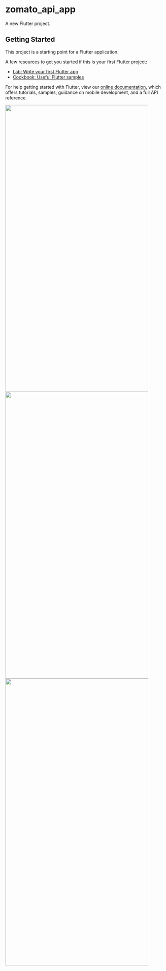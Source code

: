 # zomato_api_app

A new Flutter project.

## Getting Started

This project is a starting point for a Flutter application.

A few resources to get you started if this is your first Flutter project:

- [Lab: Write your first Flutter app](https://flutter.dev/docs/get-started/codelab)
- [Cookbook: Useful Flutter samples](https://flutter.dev/docs/cookbook)

For help getting started with Flutter, view our
[online documentation](https://flutter.dev/docs), which offers tutorials,
samples, guidance on mobile development, and a full API reference.


<img src="https://user-images.githubusercontent.com/55702515/101233428-da6abd00-36de-11eb-8316-986c3a0fc73e.png" width="450" height="900">
<img src="https://user-images.githubusercontent.com/55702515/101233430-dccd1700-36de-11eb-98f6-5894de285b71.png" width="450" height="900">
<img src="https://user-images.githubusercontent.com/55702515/101233438-e6567f00-36de-11eb-8108-2ca7ee296413.png" width="450" height="900">
